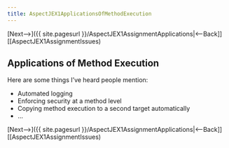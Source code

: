 ```yaml
---
title: AspectJEX1ApplicationsOfMethodExecution
---
```

[Next-->]({{ site.pagesurl }}/AspectJEX1AssignmentApplications|<--Back]] [[AspectJEX1AssignmentIssues)

## Applications of Method Execution
Here are some things I’ve heard people mention:
* Automated logging
* Enforcing security at a method level
* Copying method execution to a second target automatically
* …

[Next-->]({{ site.pagesurl }}/AspectJEX1AssignmentApplications|<--Back]] [[AspectJEX1AssignmentIssues)